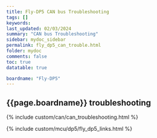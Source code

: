 ```yaml
---
title: Fly-DP5 CAN bus Troubleshooting
tags: []
keywords: 
last_updated: 02/03/2024
summary: "CAN bus Troubleshooting"
sidebar: mydoc_sidebar
permalink: fly_dp5_can_trouble.html
folder: mydoc
comments: false
toc: true
datatable: true

boardname: "Fly-DP5" 
---
```

## {{page.boardname}} troubleshooting

{% include custom/can/can_troubleshooting.html %}

{% include custom/mcu/dp5/fly_dp5_links.html %}
